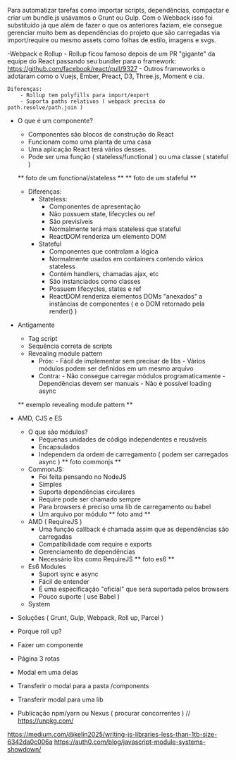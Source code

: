 Para automatizar tarefas como importar scripts, dependências, compactar e criar um bundle.js usávamos o Grunt ou Gulp. Com o Webback isso foi substituido já que além de fazer o que os anteriores faziam, ele consegue gerenciar muito bem as dependências do projeto que são carregadas via import/require ou mesmo assets como folhas de estilo, imagens e svgs.

-Webpack e Rollup
	- Rollup ficou famoso depois de um PR "gigante" da equipe do React passando seu bundler para o framework: https://github.com/facebook/react/pull/9327
	- Outros frameworks o adotaram como o Vuejs, Ember, Preact, D3, Three.js, Moment e cia.

	Diferenças:
		- Rollup tem polyfills para import/export
		- Suporta paths relativos ( webpack precisa do path.resolve/path.join )


- O que é um componente?
	- Componentes são blocos de construção do React
	- Funcionam como uma planta de uma casa
	- Uma aplicação React terá vários desses.
	- Pode ser uma função ( stateless/functional ) ou uma classe ( stateful )

	** foto de um functional/stateless **
	** foto de um stafeful **

	- Diferenças:
		- Stateless:
			- Componentes de apresentação
			- Não possuem state, lifecycles ou ref
			- São previsíveis
			- Normalmente terá mais stateless que stateful
			- ReactDOM renderiza um elemento DOM
		- Stateful
			- Componentes que controlam a lógica
			- Normalmente usados em containers contendo vários stateless
			- Contém handlers, chamadas ajax, etc
			- São instanciados como classes
			- Possuem lifecycles, states e ref
			- ReactDOM renderiza elementos DOMs "anexados" a instâncias de componentes ( e o DOM retornado pela render() )


- Antigamente
	- Tag script
	- Sequência correta de scripts
	- Revealing module pattern
		- Prós: - Fácil de implementar sem precisar de libs
				- Vários módulos podem ser definidos em um mesmo arquivo
		- Contra: - Não consegue carregar módulos programaticamente
				  - Dependências devem ser manuais
				  - Não é possível loading async

	** exemplo revealing module pattern **
- AMD, CJS e ES
	- O que são módulos?
		- Pequenas unidades de código independentes e reusáveis
		- Encapsulados
		- Independem da ordem de carregamento ( podem ser carregados async )
	** foto commonjs **
	- CommonJS:
		- Foi feita pensando no NodeJS
		- Simples
		- Suporta dependências circulares
		- Require pode ser chamado sempre
		- Para browsers é preciso uma lib de carregamento ou babel
		- Um arquivo por módulo
	** foto amd **
	- AMD ( RequireJS )
		- Uma função callback é chamada assim que as dependências são carregadas
		- Compatibilidade com require e exports
		- Gerenciamento de dependências
		- Necessário libs como RequireJS
	** foto es6 **
	- Es6 Modules
		- Suport sync e async
		- Fácil de entender
		- É uma especificação "oficial" que será suportada pelos browsers
		- Pouco suporte ( use Babel )
	- System	

- Soluções ( Grunt, Gulp, Webpack, Roll up, Parcel )
- Porque roll up?
- Fazer um componente
- Página 3 rotas
- Modal em uma delas
- Transferir o modal para a pasta /components
- Transferir modal para uma lib
- Publicação npm/yarn ou Nexus ( procurar concorrentes ) // https://unpkg.com/

https://medium.com/@kelin2025/writing-js-libraries-less-than-1tb-size-6342da0c006a
https://auth0.com/blog/javascript-module-systems-showdown/
